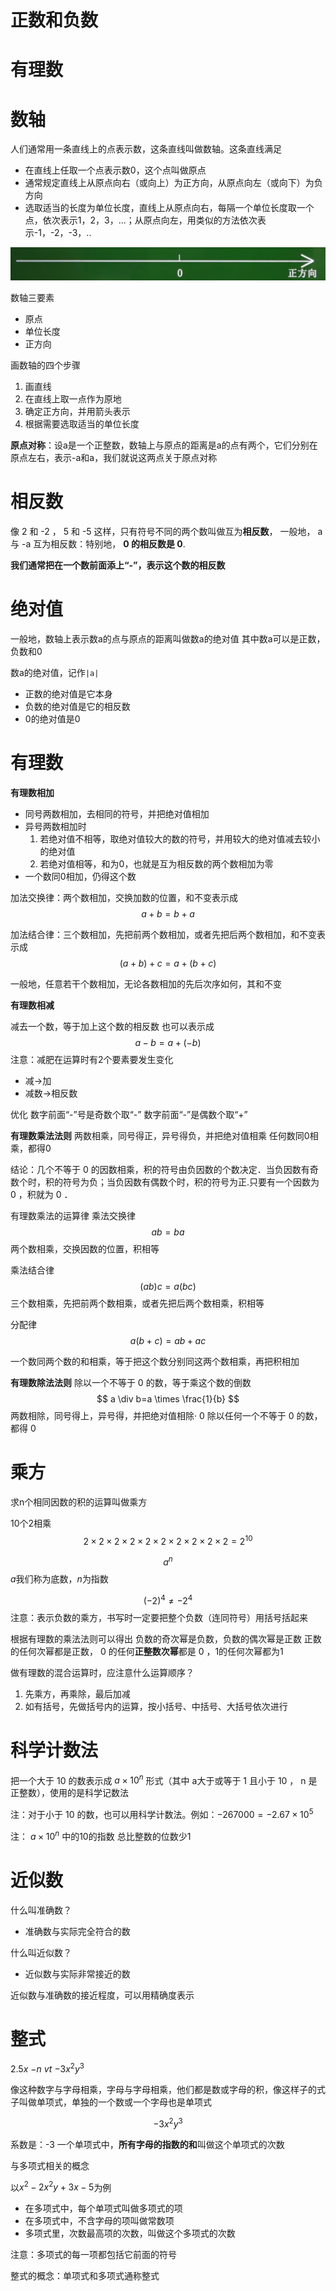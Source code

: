 # 正数和负数

# 有理数

# 数轴

人们通常用一条直线上的点表示数，这条直线叫做数轴。这条直线满足
- 在直线上任取一个点表示数0，这个点叫做原点
- 通常规定直线上从原点向右（或向上）为正方向，从原点向左（或向下）为负方向
- 选取适当的长度为单位长度，直线上从原点向右，每隔一个单位长度取一个点，依次表示1，2，3，...；从原点向左，用类似的方法依次表示-1，-2，-3，..

![](attachment/Pasted%20image%2020230918111858.png)

数轴三要素
- 原点
- 单位长度
- 正方向

画数轴的四个步骤
1. 画直线
2. 在直线上取一点作为原地
3. 确定正方向，并用箭头表示
4. 根据需要选取适当的单位长度


**原点对称**：设a是一个正整数，数轴上与原点的距离是a的点有两个，它们分别在原点左右，表示-a和a，我们就说这两点关于原点对称

# 相反数

像 2 和 -2 ， 5 和 -5 这样，只有符号不同的两个数叫做互为**相反数**，
一般地， a 与 -a 互为相反数：特别地， **0 的相反数是 0**.

**我们通常把在一个数前面添上“-”，表示这个数的相反数**

# 绝对值

一般地，数轴上表示数a的点与原点的距离叫做数a的绝对值
其中数a可以是正数，负数和0

数a的绝对值，记作`|a|`

- 正数的绝对值是它本身
- 负数的绝对值是它的相反数
- 0的绝对值是0

# 有理数

**有理数相加**
- 同号两数相加，去相同的符号，并把绝对值相加
- 异号两数相加时
	1. 若绝对值不相等，取绝对值较大的数的符号，并用较大的绝对值减去较小的绝对值
	2. 若绝对值相等，和为0，也就是互为相反数的两个数相加为零
- 一个数同0相加，仍得这个数

加法交换律：两个数相加，交换加数的位置，和不变表示成
$$
a+b=b+a
$$

加法结合律：三个数相加，先把前两个数相加，或者先把后两个数相加，和不变表示成
$$
(a+b)+c=a+(b+c)
$$

一般地，任意若干个数相加，无论各数相加的先后次序如何，其和不变

**有理数相减**

减去一个数，等于加上这个数的相反数
也可以表示成
$$
a-b=a+(-b)
$$
注意：减肥在运算时有2个要素要发生变化
- 减→加
- 减数→相反数

优化
数字前面“-”号是奇数个取“-”
数字前面“-”是偶数个取“+”

**有理数乘法法则**
两数相乘，同号得正，异号得负，并把绝对值相乘
任何数同0相乘，都得0

结论：几个不等于 0 的因数相乘，积的符号由负因数的个数决定．当负因数有奇数个时，积的符号为负；当负因数有偶数个时，积的符号为正.只要有一个因数为 0 ，积就为 0 ．


有理数乘法的运算律
乘法交换律
$$
ab=ba
$$
两个数相乘，交换因数的位置，积相等

乘法结合律
$$
(ab)c=a(bc)
$$
三个数相乘，先把前两个数相乘，或者先把后两个数相乘，积相等

分配律
$$
a(b+c)=ab+ac
$$

一个数同两个数的和相乘，等于把这个数分别同这两个数相乘，再把积相加


**有理数除法法则**
除以一个不等于 0 的数，等于乘这个数的倒数
$$
	a \div b=a \times \frac{1}{b} 
$$
两数相除，同号得上，异号得，并把绝对值相除· 0 除以任何一个不等于 0 的数，都得 0

# 乘方

求n个相同因数的积的运算叫做乘方

10个2相乘
$$2×2×2×2×2×2×2×2×2×2 = 2^{10}$$

$$
a^n
$$
$a$我们称为底数，$n$为指数



$$
(-2)^4 \neq -2^4
$$
注意：表示负数的乘方，书写时一定要把整个负数（连同符号）用括号括起来

根据有理数的乘法法则可以得出
负数的奇次幂是负数，负数的偶次幂是正数
正数的任何次幂都是正数， 0 的任何**正整数次幂**都是 0 ，1的任何次幂都为1

做有理数的混合运算时，应注意什么运算顺序？
1. 先乘方，再乘除，最后加减
2. 如有括号，先做括号内的运算，按小括号、中括号、大括号依次进行

# 科学计数法

把一个大于 10 的数表示成 $a\times 10^n$ 形式（其中 a大于或等于 1 且小于 10 ， n 是正整数），使用的是科学记数法


注：对于小于 10 的数，也可以用科学计数法。例如：$-267000 = -2.67 × 10^5$

注： $a\times 10^n$ 中的10的指数 总比整数的位数少1

# 近似数

什么叫准确数？
- 准确数与实际完全符合的数

什么叫近似数？
- 近似数与实际非常接近的数

近似数与准确数的接近程度，可以用精确度表示


# 整式

$2.5x$ $-n$ $vt$ $-3x^2y^3$

像这种数字与字母相乘，字母与字母相乘，他们都是数或字母的积，像这样子的式子叫做单项式，单独的一个数或一个字母也是单项式

$$-3x^2y^3$$

系数是：-3
一个单项式中，**所有字母的指数的和**叫做这个单项式的次数



与多项式相关的概念

以$x^2-2x^2y+3x-5$为例

- 在多项式中，每个单项式叫做多项式的项
- 在多项式中，不含字母的项叫做常数项
- 多项式里，次数最高项的次数，叫做这个多项式的次数

注意：多项式的每一项都包括它前面的符号

整式的概念：单项式和多项式通称整式
